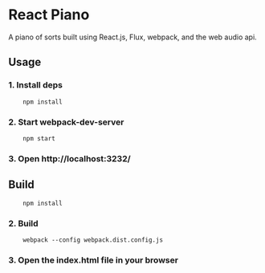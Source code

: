 # React Piano

A piano of sorts built using React.js, Flux, webpack, and the web audio api.

## Usage

### 1. Install deps

```
    npm install
```

### 2. Start webpack-dev-server

```
    npm start
```

### 3. Open http://localhost:3232/


## Build

```
    npm install
```

### 2. Build

```
    webpack --config webpack.dist.config.js
```

### 3. Open the index.html file in your browser

